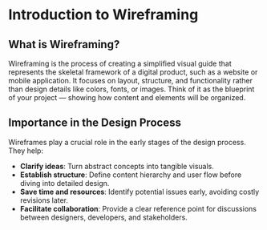 # Introduction to Wireframing

## What is Wireframing?
Wireframing is the process of creating a simplified visual guide that represents the skeletal framework of a digital product, such as a website or mobile application. It focuses on layout, structure, and functionality rather than design details like colors, fonts, or images. Think of it as the blueprint of your project — showing how content and elements will be organized.

## Importance in the Design Process
Wireframes play a crucial role in the early stages of the design process. They help:

- **Clarify ideas**: Turn abstract concepts into tangible visuals.  
- **Establish structure**: Define content hierarchy and user flow before diving into detailed design.  
- **Save time and resources**: Identify potential issues early, avoiding costly revisions later.  
- **Facilitate collaboration**: Provide a clear reference point for discussions between designers, developers, and stakeholders.
